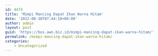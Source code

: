 ```yaml
---
id: 4474
title: 'Mimpi Mancing Dapat Ikan Warna Hitam'
date: '2022-08-30T07:44:10+00:00'
author: admin
layout: post
guid: 'https://bos.awn.biz.id/mimpi-mancing-dapat-ikan-warna-hitam/'
permalink: /mimpi-mancing-dapat-ikan-warna-hitam/
categories:
    - Uncategorized
---
```


